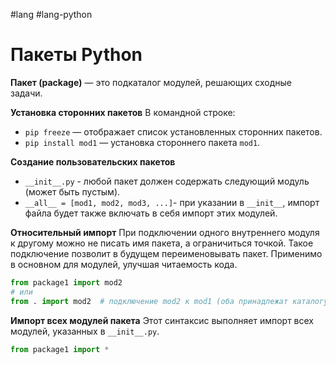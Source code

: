 #lang #lang-python

# Пакеты Python

**Пакет (package)** — это подкаталог модулей, решающих сходные задачи.

**Установка сторонних пакетов**
В командной строке:
- `pip freeze` — отображает список установленных сторонних пакетов.
- `pip install mod1` — установка стороннего пакета `mod1`.

**Создание пользовательских пакетов**
- `__init__.py` - любой пакет должен содержать следующий модуль (может быть пустым).
- `__all__ = [mod1, mod2, mod3, ...]`- при указании в `__init__`, импорт файла будет также включать в себя импорт этих модулей.

**Относительный импорт**
При подключении одного внутреннего модуля к другому можно не писать имя пакета, а ограничиться точкой.
Такое подключение позволит в будущем переименовывать пакет. 
Применимо в основном для модулей, улучшая читаемость кода.

```python
from package1 import mod2
# или
from . import mod2  # подключение mod2 к mod1 (оба принадлежат каталогу package1)
```

**Импорт всех модулей пакета**
Этот синтаксис выполняет импорт всех модулей, указанных в `__init__.py`.

```python
from package1 import *
```



